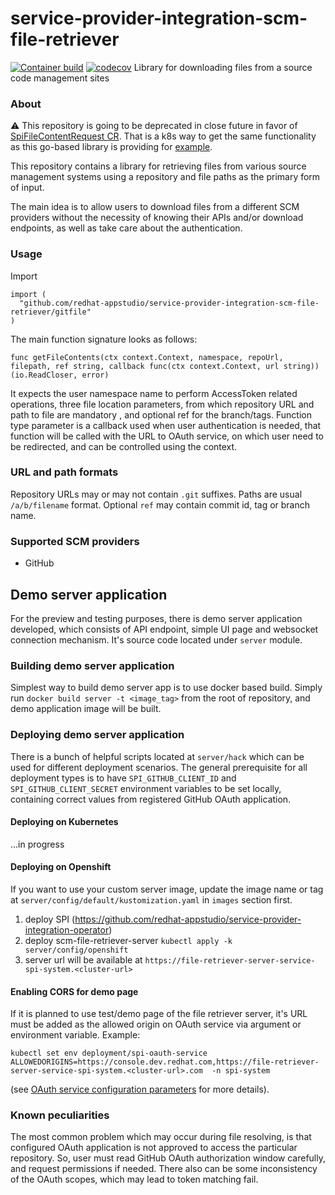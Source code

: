 # service-provider-integration-scm-file-retriever
[![Container build](https://github.com/redhat-appstudio/service-provider-integration-scm-file-retriever/actions/workflows/build.yaml/badge.svg)](https://github.com/redhat-appstudio/service-provider-integration-scm-file-retriever/actions/workflows/build.yaml)
[![codecov](https://codecov.io/gh/redhat-appstudio/service-provider-integration-scm-file-retriever/branch/main/graph/badge.svg?token=MiQMw3V0wG)](https://codecov.io/gh/redhat-appstudio/service-provider-integration-scm-file-retriever)
Library for downloading files from a source code management sites

### About

:warning: This repository is going to be deprecated in close future in favor of 
[SpiFileContentRequest CR](https://github.com/redhat-appstudio/service-provider-integration-operator#spifilecontentrequest).
That is a k8s way to get the same functionality as this go-based library is providing for [example](https://github.com/redhat-appstudio/service-provider-integration-operator/blob/main/docs/USER.md#retrieving-file-content-from-scm-repository). 


This repository contains a library for retrieving files from various source management systems using a repository and file paths as the primary form of input.

The main idea is to allow users to download files from a different SCM providers without the necessity of knowing their APIs and/or download endpoints,
as well as take care about the authentication.

### Usage

Import 

```
import (
  "github.com/redhat-appstudio/service-provider-integration-scm-file-retriever/gitfile"
)
```


The main function signature looks as follows:  

```
func getFileContents(ctx context.Context, namespace, repoUrl, filepath, ref string, callback func(ctx context.Context, url string)) (io.ReadCloser, error) 
```
It expects the user namespace name to perform AccessToken related operations, three file location parameters, from which repository URL and path to file are mandatory , and optional ref for the branch/tags.
Function type parameter is a callback used when user authentication is needed, that function will be called with the URL to OAuth service, on which user need to be redirected, and can be controlled using the context.

### URL and path formats
Repository URLs may or may not contain `.git` suffixes. Paths are usual `/a/b/filename` format. Optional `ref` may
contain commit id, tag or branch name.

### Supported SCM providers

 - GitHub



## Demo server application

For the preview and testing purposes, there is demo server application developed, which consists of API endpoint,
simple UI page and websocket connection mechanism. It's source code located under `server` module.

### Building demo server application 

Simplest way to build demo server app is to use docker based build. Simply run `docker build server -t <image_tag>` from the root of repository,
and demo application image will be built.

### Deploying demo server application

There is a bunch of helpful scripts located at `server/hack` which can be used for different deployment scenarios.
The general prerequisite for all deployment types is to have `SPI_GITHUB_CLIENT_ID` and `SPI_GITHUB_CLIENT_SECRET` environment variables to be set locally, containing
correct values from registered GitHub OAuth application. 

#### Deploying on Kubernetes
  ...in progress

#### Deploying on Openshift
If you want to use your custom server image, update the image name or tag at `server/config/default/kustomization.yaml` in `images` section first.

1. deploy SPI (https://github.com/redhat-appstudio/service-provider-integration-operator)
2. deploy scm-file-retriever-server `kubectl apply -k server/config/openshift`
3. server url will be available at `https://file-retriever-server-service-spi-system.<cluster-url>`

#### Enabling CORS for demo page

If it is planned to use test/demo page of the file retriever server, it's URL must be added
as the allowed origin on OAuth service via argument or environment variable. 
Example:
```
kubectl set env deployment/spi-oauth-service ALLOWEDORIGINS=https://console.dev.redhat.com,https://file-retriever-server-service-spi-system.<cluster-url>.com  -n spi-system
```
(see [OAuth service configuration parameters](https://github.com/redhat-appstudio/service-provider-integration-operator/blob/main/docs/ADMIN.md#oauth-service-configuration-parameters) for more details).


   
### Known peculiarities
The most common problem which may occur during file resolving, is that configured OAuth application is not approved to access
the particular repository. So, user must read GitHub OAuth authorization window carefully, and request permissions if needed.
There also can be some inconsistency of the OAuth scopes, which may lead to token matching fail.
